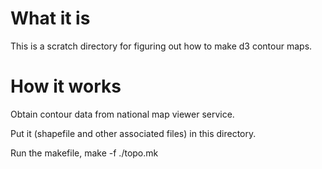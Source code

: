 # What it is 

This is a scratch directory for figuring out how to make d3 contour maps.

# How it works

Obtain contour data from national map viewer service.

Put it (shapefile and other associated files) in this directory.

Run the makefile, make -f ./topo.mk
